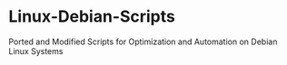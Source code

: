 # Linux-Debian-Scripts
Ported and Modified Scripts for Optimization and Automation on Debian Linux Systems 
